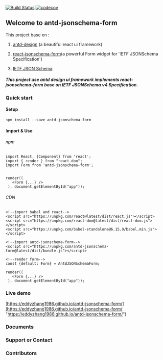 [![Build Status](https://travis-ci.org/eddyzhang1986/antd-jsonschema-form.svg?branch=master)](https://travis-ci.org/eddyzhang1986/antd-jsonschema-form)
[![codecov](https://codecov.io/gh/eddyzhang1986/antd-jsonschema-form/branch/master/graph/badge.svg)](https://codecov.io/gh/eddyzhang1986/antd-jsonschema-form)
					
## Welcome to antd-jsonschema-form

  This project base on :

  1. [antd-design](https://github.com/ant-design/ant-design "antd-design") (a beautiful react ui framework)

  2. [react-jsonschema-form](https://github.com/mozilla-services/react-jsonschema-form "react-jsonschema-form")(a powerful Form widget for 'IETF JSONSchema Specification')

  3. [IETF JSON Schema](https://github.com/mozilla-services/react-jsonschema-form "IETF JSON Schema")
   
##### This project use antd design ui framework implements react-jsonschema-form base on IETF JSONSchema v4 Specification.


### Quick start

#### Setup

    npm install --save antd-jsonschema-form

#### Import & Use

###### npm

    import React, {Component} from 'react';
    import { render } from "react-dom";
    import Form from 'antd-jsonschema-form';

    
    render((
       <Form {...} />
     ), document.getElementById("app"));

###### CDN

    <!--import babel and react-->
    <script src="https://unpkg.com/react@latest/dist/react.js"></script>
    <script src="https://unpkg.com/react-dom@latest/dist/react-dom.js"></script>
    <script src="https://unpkg.com/babel-standalone@6.15.0/babel.min.js"></script>

    <!--import antd-jsonschema-form-->
    <script src="https://unpkg.com/antd-jsonschema-form@latest/dist/bundle.js"></script>

    <!--render form-->
    const {default: Form} = AntdJSONSchemaForm;
 
    render((
       <Form {...} />
     ), document.getElementById("app"));
    
 

### Live demo

[https://eddyzhang1986.github.io/antd-jsonschema-form/](https://eddyzhang1986.github.io/antd-jsonschema-form/ "https://eddyzhang1986.github.io/antd-jsonschema-form/")
    
### Documents


### Support or Contact


### Contributors


